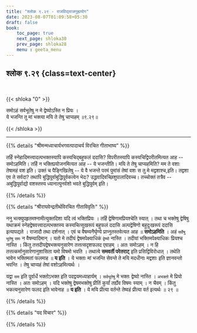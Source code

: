 ```yaml
---
title: "श्लोक ९.२९ - राजविद्यराजगुह्ययोग"
date: 2023-08-07T01:09:58+05:30
draft: false
book:
    toc_page: true
    next_page: shloka30
    prev_page: shloka28
    menu : geeta_menu
---
```




## श्लोक ९.२९  {class=text-center}

<br/>

{{< shloka  "0"  >}}

समोऽहं सर्वभूतेषु न मे द्वेष्योऽस्ति न प्रियः ।   
ये भजन्ति तु मां भक्त्या मयि ते तेषु चाप्यहम् ॥९.२९॥

{{< /shloka >}}

---


{{% details "श्रीमन्मध्वाचार्यभगवत्पादाचर्य विरचित  गीताभाष्य" %}}

तर्हि स्नेहादिमत्त्वादल्पभक्तस्यापि कस्यचिद्बहुफलं 
ददासि? विपरीतस्यापि कस्यचिद्विपरीतमित्यत आह -- 
समोऽहमिति। तर्हि न भक्तिप्रयोजनमित्यत आह -- 
ये भजन्तीति। मयि ते तेषु चाप्यहमिति? मम ते वशाः 
तेषामहं वश इति। उक्तं च पैङ्गिखिलेषु -- ये वै भजन्ते 
परमं पुमांसं तेषां वशः स तु मे मद्वशाश्च,इति। तद्वशा 
एव ते सर्वदा? तथापि बुद्धिपूर्वाबुद्धिपूर्वकत्वेन 
भेदः? उद्धवादिवच्छिशुपालादिवच्च। तच्चोक्तं तत्रैव -- 
अबुद्धिपूर्वाद्यो वशस्तस्य ध्यानात्पुनर्वशो भवते 
बुद्धिपूर्वम् इति।

{{% /details %}}



{{% details "श्रीराघवेन्द्रतीर्थविरचित गीताविवृतिः" %}}

ननु भत्क्युपहृतमश्नामीत्युक्तदिशा यदि त्वं भक्तिप्रियः 
। तर्हि द्वेषिणामप्रियश्चेति स्यात्‌ । तथा च भक्तेषु 
द्वेषिषु यथाक्रमं स्नेहद्वेषवत्त्वादल्पभक्तस्य 
कस्यचित्सुखरूपं बहुफलं ददासि अल्पद्वेषिणो 
बहुदुःखरूपं ददासि इत्यापद्यते । 
राजादौ तथा दर्शनात्‌ । एवं च
वैषम्यनैर्घृण्ये प्राप्नुतस्तवेत्यत आह 
॥ **समोऽहमिति** । अहं `सर्वेषु भूतेषु`
`समः` न वैषम्यादिमान्‌ । यतो मे तदीयं 
द्वेषमपेक्ष्याधिकं `द्वेष्यो` नास्ति । 
तदीयां भक्तिमपेक्ष्याधिकः प्रियश्च नास्ति । 
किंतु तत्तदीयद्वेषभक्त्यनुसारेण
तत्तत्सदृशफलद एवाहम्‌ । अतः समोऽहम्‌ । न हि
तत्तत्कर्मानुसारेणानुशासिता यमो विषमो भवति । 
तथात्वे **समवर्ती  परेतराट्‌** इति 
प्रसिद्विविरोधात्‌ । तथेति भावेन भक्तिमतां फलमाह 
॥ **य इति** । ये भक्ताः मां भजन्ति सेवन्ते ते मयि 
मदधीनाः मद्वशाः इति ज्ञानवन्तो भवन्ति । 
तेषु चाप्यहं तेषां वशोऽहमित्यर्थः ।   

यद्वा `सम` इति पूर्वार्धे भक्तोऽभक्त इति 
पदद्वयमध्याहार्यम्‌ । `सर्वभूतेषु` मे भक्तः
द्वेष्यो नास्ति । `अभक्तो` मे प्रियो नास्ति । 
अतः समोऽहम्‌ । यदि भक्तेषु
द्वेषमभक्तेषु प्रीतिं कुर्यां तर्ह्येव विषमः स्याम्‌ । 
न चैवम्‌ । किंतु भकत्यनुसारेण फलद इति भावेनाह ॥ 
**य इति** । ये मयि प्रीत्या वर्तन्ते
तेष्वहं प्रीत्या वर्त इत्यर्थः ॥ २९ ॥

{{% /details %}}



{{% details "पद विचार" %}}


{{% /details %}}
